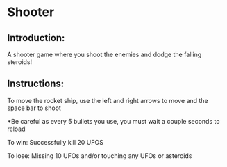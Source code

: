 # Shooter

## Introduction: 
A shooter game where you shoot the enemies and dodge the falling steroids!

## Instructions:
To move the rocket ship, use the left and right arrows to move and the space bar to shoot 

*Be careful as every 5 bullets you use, you must wait a couple seconds to reload 

To win: Successfully kill 20 UFOS

To lose: Missing 10 UFOs and/or touching any UFOs or asteroids
